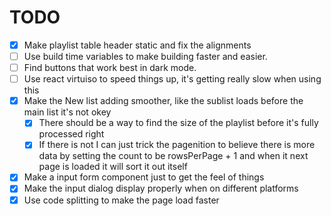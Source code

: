# TODO

- [x] Make playlist table header static and fix the alignments
- [ ] Use build time variables to make building faster and easier.
- [ ] Find buttons that work best in dark mode.
- [ ] Use react virtuiso to speed things up, it's getting really slow when using this
- [x] Make the New list adding smoother, like the sublist loads before the main list it's not okey
  - [x] There should be a way to find the size of the playlist before it's fully processed right
  - [x] If there is not I can just trick the pagenition to believe there is more data by setting the count to be rowsPerPage + 1 and when it next page is loaded it will sort it out itself
- [x] Make a input form component just to get the feel of things
- [x] Make the input dialog display properly when on different platforms
- [x] Use code splitting to make the page load faster
